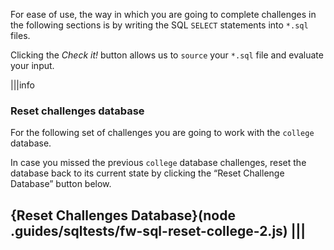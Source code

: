 For ease of use, the way in which you are going to complete challenges in the following sections is by writing the SQL `SELECT` statements into `*.sql` files.

Clicking the _Check it!_ button allows us to `source` your `*.sql` file and evaluate your input.

|||info
### Reset challenges database
For the following set of challenges you are going to work with the `college` database.

In case you missed the previous `college` database challenges, reset the database back to its current state by clicking the “Reset Challenge Database” button below.

{Reset Challenges Database}(node .guides/sqltests/fw-sql-reset-college-2.js)
|||
---